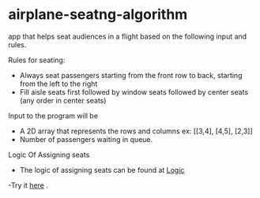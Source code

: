 # airplane-seatng-algorithm

app that helps seat audiences in a flight based on the following input and rules.

Rules for seating:
- Always seat passengers starting from the front row to back, starting from the left to the right
- Fill aisle seats first followed by window seats followed by center seats (any order in center seats)

Input to the program will be
- A 2D array that represents the rows and columns ex: [[3,4], [4,5], [2,3]]
- Number of passengers waiting in queue.

Logic Of Assigning seats

- The logic of assigning seats can be found at <a href="https://github.com/pacifiquem/Airplane-seating-algorithm/tree/main/src/logic/AirplaneSeating.js">Logic</a>

-Try it <a href="https://airplane-seating-algorithm.vercel.app">here</a> .